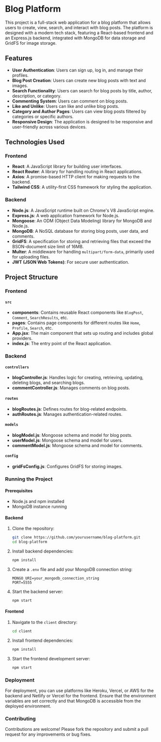 # Blog Platform

This project is a full-stack web application for a blog platform that allows users to create, view, search, and interact with blog posts. The platform is designed with a modern tech stack, featuring a React-based frontend and an Express.js backend, integrated with MongoDB for data storage and GridFS for image storage.

## Features

- **User Authentication**: Users can sign up, log in, and manage their profiles.
- **Blog Post Creation**: Users can create new blog posts with text and images.
- **Search Functionality**: Users can search for blog posts by title, author, description, or category.
- **Commenting System**: Users can comment on blog posts.
- **Like and Unlike**: Users can like and unlike blog posts.
- **Category and Author Pages**: Users can view blog posts filtered by categories or specific authors.
- **Responsive Design**: The application is designed to be responsive and user-friendly across various devices.

## Technologies Used

### Frontend

- **React**: A JavaScript library for building user interfaces.
- **React Router**: A library for handling routing in React applications.
- **Axios**: A promise-based HTTP client for making requests to the backend.
- **Tailwind CSS**: A utility-first CSS framework for styling the application.

### Backend

- **Node.js**: A JavaScript runtime built on Chrome's V8 JavaScript engine.
- **Express.js**: A web application framework for Node.js.
- **Mongoose**: An ODM (Object Data Modeling) library for MongoDB and Node.js.
- **MongoDB**: A NoSQL database for storing blog posts, user data, and comments.
- **GridFS**: A specification for storing and retrieving files that exceed the BSON-document size limit of 16MB.
- **Multer**: A middleware for handling `multipart/form-data`, primarily used for uploading files.
- **JWT (JSON Web Tokens)**: For secure user authentication.

## Project Structure

### Frontend

#### `src`

- **components**: Contains reusable React components like `BlogPost`, `Comment`, `SearchResults`, etc.
- **pages**: Contains page components for different routes like `Home`, `Profile`, `Search`, etc.
- **App.jsx**: The main component that sets up routing and includes global providers.
- **index.js**: The entry point of the React application.


### Backend

#### `controllers`

- **blogController.js**: Handles logic for creating, retrieving, updating, deleting blogs, and searching blogs.
- **commentController.js**: Manages comments on blog posts.

#### `routes`

- **blogRoutes.js**: Defines routes for blog-related endpoints.
- **authRoutes.js**: Manages authentication-related routes.

#### `models`

- **blogModel.js**: Mongoose schema and model for blog posts.
- **userModel.js**: Mongoose schema and model for users.
- **commentModel.js**: Mongoose schema and model for comments.

#### `config`

- **gridFsConfig.js**: Configures GridFS for storing images.


### Running the Project

#### Prerequisites

- Node.js and npm installed
- MongoDB instance running

#### Backend

1. Clone the repository:
   ```bash
   git clone https://github.com/yourusername/blog-platform.git
   cd blog-platform
   ```

2. Install backend dependencies:
   ```bash
   npm install
   ```

3. Create a `.env` file and add your MongoDB connection string:
   ```
   MONGO_URI=your_mongodb_connection_string
   PORT=5555
   ```

4. Start the backend server:
   ```bash
   npm start
   ```

#### Frontend

1. Navigate to the `client` directory:
   ```bash
   cd client
   ```

2. Install frontend dependencies:
   ```bash
   npm install
   ```

3. Start the frontend development server:
   ```bash
   npm start
   ```

### Deployment

For deployment, you can use platforms like Heroku, Vercel, or AWS for the backend and Netlify or Vercel for the frontend. Ensure that the environment variables are set correctly and that MongoDB is accessible from the deployed environment.

### Contributing

Contributions are welcome! Please fork the repository and submit a pull request for any improvements or bug fixes.
